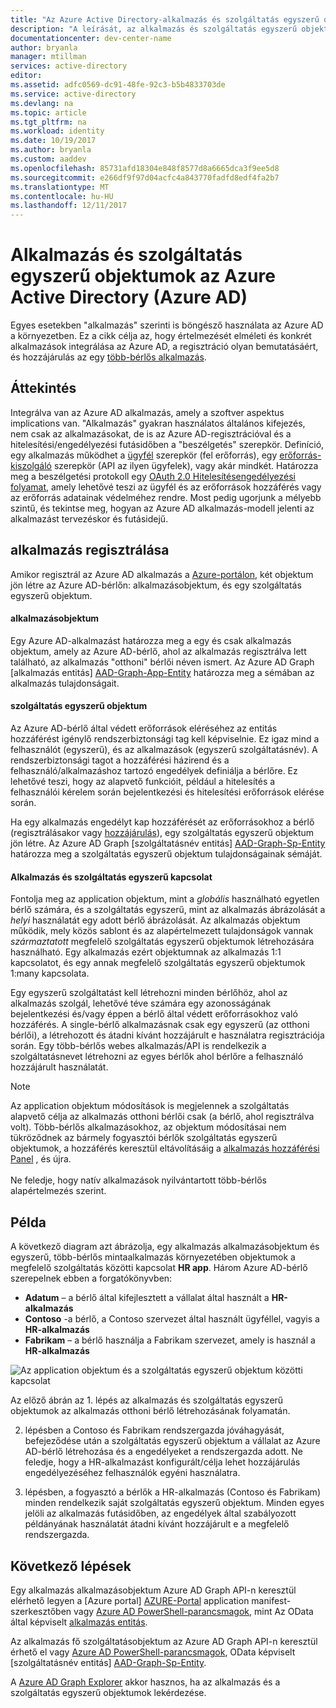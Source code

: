 ```yaml
---
title: "Az Azure Active Directory-alkalmazás és szolgáltatás egyszerű objektumok"
description: "A leírását, az alkalmazás és szolgáltatás egyszerű objektumok az Azure Active Directory közötti kapcsolat"
documentationcenter: dev-center-name
author: bryanla
manager: mtillman
services: active-directory
editor: 
ms.assetid: adfc0569-dc91-48fe-92c3-b5b4833703de
ms.service: active-directory
ms.devlang: na
ms.topic: article
ms.tgt_pltfrm: na
ms.workload: identity
ms.date: 10/19/2017
ms.author: bryanla
ms.custom: aaddev
ms.openlocfilehash: 85731afd18304e848f8577d8a6665dca3f9ee5d8
ms.sourcegitcommit: e266df9f97d04acfc4a843770fadfd8edf4fa2b7
ms.translationtype: MT
ms.contentlocale: hu-HU
ms.lasthandoff: 12/11/2017
---
```

# <a name="application-and-service-principal-objects-in-azure-active-directory-azure-ad"></a>Alkalmazás és szolgáltatás egyszerű objektumok az Azure Active Directory (Azure AD)
Egyes esetekben "alkalmazás" szerinti is böngésző használata az Azure AD a környezetben. Ez a cikk célja az, hogy értelmezését elméleti és konkrét alkalmazások integrálása az Azure AD, a regisztráció olyan bemutatásáért, és hozzájárulás az egy [több-bérlős alkalmazás](active-directory-dev-glossary.md#multi-tenant-application).

## <a name="overview"></a>Áttekintés
Integrálva van az Azure AD alkalmazás, amely a szoftver aspektus implications van. "Alkalmazás" gyakran használatos általános kifejezés, nem csak az alkalmazásokat, de is az Azure AD-regisztrációval és a hitelesítési/engedélyezési futásidőben a "beszélgetés" szerepkör. Definíció, egy alkalmazás működhet a [ügyfél](active-directory-dev-glossary.md#client-application) szerepkör (fel erőforrás), egy [erőforrás-kiszolgáló](active-directory-dev-glossary.md#resource-server) szerepkör (API az ilyen ügyfelek), vagy akár mindkét. Határozza meg a beszélgetési protokoll egy [OAuth 2.0 Hitelesítésengedélyezési folyamat](active-directory-dev-glossary.md#authorization-grant), amely lehetővé teszi az ügyfél és az erőforrások hozzáférés vagy az erőforrás adatainak védelméhez rendre. Most pedig ugorjunk a mélyebb szintű, és tekintse meg, hogyan az Azure AD alkalmazás-modell jelenti az alkalmazást tervezéskor és futásidejű. 

## <a name="application-registration"></a>alkalmazás regisztrálása
Amikor regisztrál az Azure AD alkalmazás a [Azure-portálon][AZURE-Portal], két objektum jön létre az Azure AD-bérlőn: alkalmazásobjektum, és egy szolgáltatás egyszerű objektum.

#### <a name="application-object"></a>alkalmazásobjektum
Egy Azure AD-alkalmazást határozza meg a egy és csak alkalmazás objektum, amely az Azure AD-bérlő, ahol az alkalmazás regisztrálva lett található, az alkalmazás "otthoni" bérlői néven ismert. Az Azure AD Graph [alkalmazás entitás] [ AAD-Graph-App-Entity] határozza meg a sémában az alkalmazás tulajdonságait. 

#### <a name="service-principal-object"></a>szolgáltatás egyszerű objektum
Az Azure AD-bérlő által védett erőforrások eléréséhez az entitás hozzáférést igénylő rendszerbiztonsági tag kell képviselnie. Ez igaz mind a felhasználót (egyszerű), és az alkalmazások (egyszerű szolgáltatásnév). A rendszerbiztonsági tagot a hozzáférési házirend és a felhasználó/alkalmazáshoz tartozó engedélyek definiálja a bérlőre. Ez lehetővé teszi, hogy az alapvető funkcióit, például a hitelesítés a felhasználói kérelem során bejelentkezési és hitelesítési erőforrások elérése során.

Ha egy alkalmazás engedélyt kap hozzáférését az erőforrásokhoz a bérlő (regisztrálásakor vagy [hozzájárulás](active-directory-dev-glossary.md#consent)), egy szolgáltatás egyszerű objektum jön létre. Az Azure AD Graph [szolgáltatásnév entitás] [ AAD-Graph-Sp-Entity] határozza meg a szolgáltatás egyszerű objektum tulajdonságainak sémáját.  

#### <a name="application-and-service-principal-relationship"></a>Alkalmazás és szolgáltatás egyszerű kapcsolat
Fontolja meg az application objektum, mint a *globális* használható egyetlen bérlő számára, és a szolgáltatás egyszerű, mint az alkalmazás ábrázolását a *helyi* használatát egy adott bérlő ábrázolását. Az alkalmazás objektum működik, mely közös sablont és az alapértelmezett tulajdonságok vannak *származtatott* megfelelő szolgáltatás egyszerű objektumok létrehozására használható. Egy alkalmazás ezért objektumnak az alkalmazás 1:1 kapcsolatot, és egy annak megfelelő szolgáltatás egyszerű objektumok 1:many kapcsolata.

Egy egyszerű szolgáltatást kell létrehozni minden bérlőhöz, ahol az alkalmazás szolgál, lehetővé téve számára egy azonosságának bejelentkezési és/vagy éppen a bérlő által védett erőforrásokhoz való hozzáférés. A single-bérlő alkalmazásnak csak egy egyszerű (az otthoni bérlői), a létrehozott és átadni kívánt hozzájárult e használatra regisztrációja során. Egy több-bérlős webes alkalmazás/API is rendelkezik a szolgáltatásnevet létrehozni az egyes bérlők ahol bérlőre a felhasználó hozzájárult használatát.  

> [!NOTE]
> Az application objektum módosítások is megjelennek a szolgáltatás alapvető célja az alkalmazás otthoni bérlői csak (a bérlő, ahol regisztrálva volt). Több-bérlős alkalmazásokhoz, az objektum módosításai nem tükröződnek az bármely fogyasztói bérlők szolgáltatás egyszerű objektumok, a hozzáférés keresztül eltávolításáig a [alkalmazás hozzáférési Panel](https://myapps.microsoft.com) , és újra.
><br>  
> Ne feledje, hogy natív alkalmazások nyilvántartott több-bérlős alapértelmezés szerint.
> 
> 

## <a name="example"></a>Példa
A következő diagram azt ábrázolja, egy alkalmazás alkalmazásobjektum és egyszerű, több-bérlős mintaalkalmazás környezetében objektumok a megfelelő szolgáltatás közötti kapcsolat **HR app**. Három Azure AD-bérlő szerepelnek ebben a forgatókönyvben: 

* **Adatum** – a bérlő által kifejlesztett a vállalat által használt a **HR-alkalmazás**
* **Contoso** -a bérlő, a Contoso szervezet által használt ügyféllel, vagyis a **HR-alkalmazás**
* **Fabrikam** – a bérlő használja a Fabrikam szervezet, amely is használ a **HR-alkalmazás**

![Az application objektum és a szolgáltatás egyszerű objektum közötti kapcsolat](./media/active-directory-application-objects/application-objects-relationship.png)

Az előző ábrán az 1. lépés az alkalmazás és szolgáltatás egyszerű objektumok az alkalmazás otthoni bérlő létrehozásának folyamatán.

2. lépésben a Contoso és Fabrikam rendszergazda jóváhagyását, befejeződése után a szolgáltatás egyszerű objektum a vállalat az Azure AD-bérlő létrehozása és a engedélyeket a rendszergazda adott. Ne feledje, hogy a HR-alkalmazást konfigurált/célja lehet hozzájárulás engedélyezéséhez felhasználók egyéni használatra.

3. lépésben, a fogyasztó a bérlők a HR-alkalmazás (Contoso és Fabrikam) minden rendelkezik saját szolgáltatás egyszerű objektum. Minden egyes jelöli az alkalmazás futásidőben, az engedélyek által szabályozott példányának használatát átadni kívánt hozzájárult e a megfelelő rendszergazda.

## <a name="next-steps"></a>Következő lépések
Egy alkalmazás alkalmazásobjektum Azure AD Graph API-n keresztül elérhető legyen a [Azure portal] [ AZURE-Portal] application manifest-szerkesztőben vagy [Azure AD PowerShell-parancsmagok](https://docs.microsoft.com/powershell/azure/overview?view=azureadps-2.0), mint Az OData által képviselt [alkalmazás entitás][AAD-Graph-App-Entity].

Az alkalmazás fő szolgáltatásobjektum az Azure AD Graph API-n keresztül érhető el vagy [Azure AD PowerShell-parancsmagok](https://docs.microsoft.com/powershell/azure/overview?view=azureadps-2.0), OData képviselt [szolgáltatásnév entitás] [ AAD-Graph-Sp-Entity].

A [Azure AD Graph Explorer](https://graphexplorer.azurewebsites.net/) akkor hasznos, ha az alkalmazás és a szolgáltatás egyszerű objektumok lekérdezése.

<!--Image references-->

<!--Reference style links -->
[AAD-Graph-App-Entity]: https://msdn.microsoft.com/Library/Azure/Ad/Graph/api/entity-and-complex-type-reference#application-entity
[AAD-Graph-Sp-Entity]: https://msdn.microsoft.com/Library/Azure/Ad/Graph/api/entity-and-complex-type-reference#serviceprincipal-entity
[AZURE-Portal]: https://portal.azure.com
